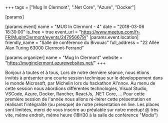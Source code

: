 +++
tags = ["Mug In Clermont", ".Net Core", "Azure", "Docker"]

[params]

[params.event]
name = "MUG In Clermont - 4"
date = "2018-03-06 18:30:00"
is_free = true
event_url = "https://www.meetup.com/fr-FR/MugInClermont/events/247956679/"
[params.event.location]
friendly_name = "Salle de conférence du Bivouac"
full_address = "22 Allée Alan Turing 63000 Clermont-Ferrand"

[params.organizer]
name = "Mug In Clermont"
website = "https://muginclermont.azurewebsites.net/"
+++

Bonjour à toutes et à tous, 
Lors de notre dernière séance, nous étions invités à présenter une courte session technique sur le développement dans le monde Microsoft, par Michelin lors du hackathon AI'nnov. 
Au menu de cette session nous abordions différentes technologies, Visual Studio, VSCode, Azure, Docker, Rancher, ReactJs, .NET Core, ...
Pour cette première session de l'année nous allons ré-itérer cette présentation en réalisant l'intégralité (ou presque) de notre présentation en live.
Les places sont limitées, merci de vous inscrire au préalable sur notre meetup!
@ très vite, même endroit, même heure (18H30 à la salle de conférence "Modis")
